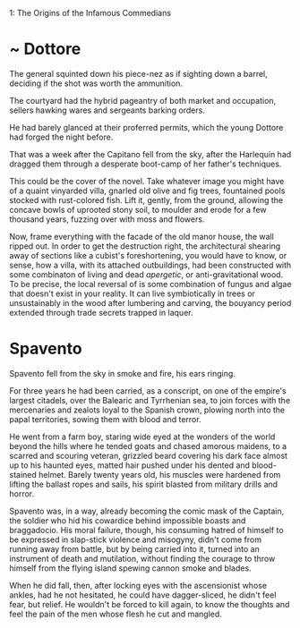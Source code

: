 1: The Origins of the Infamous Commedians

# ~ Dottore 

The general squinted down his piece-nez as if sighting down a barrel, deciding if the shot was worth the ammunition. 

The courtyard had the hybrid pageantry of both market and occupation, sellers hawking wares and sergeants barking orders. 

He had barely glanced at their proferred permits, which the young Dottore had forged the night before. 

<!--  -->

That was a week after the Capitano fell from the sky, after the Harlequin had dragged them through a desperate boot-camp of her father's techniques.

<!-- I might remove this from future versions. 

There is some debate about what the greatest performance of the Comici Malfamati was. At the floating palace of Versaille, or the other, larger, much stranger performance. One thing the author of this text believes, and would like to come through, is that art, theatrical, musical, or novelistic, is useful. Rather than evalauting a performance on some kind of arbitrary, objective, or formal scale, one can evaluate


# Dottore

-->

This could be the cover of the novel. Take whatever image you might have of a quaint vinyarded villa, gnarled old olive and fig trees, fountained pools stocked with rust-colored fish.  <!--too many adjectives-->Lift it, gently, from the ground, allowing the concave bowls of uprooted stony soil, to moulder and erode for a few thousand years, fuzzing over with moss and flowers. 

<!--
You can imagine feeding such a description into an AI generator. Just think, the image in a reader's mind, imagining an algorithmic rendering of the above paragraph, couldn't have existed a year ago, and to the reader a year from now, the picture they would have of a "robot" mind's picturing the scene is unimaginable to us.
-->

Now, frame everything with the facade of the old manor house, the wall ripped out. In order to get the destruction right, the architectural shearing away of sections like a cubist's foreshortening, you would have to know, or sense, how a villa, with its attached outbuildings, had been constructed with some combinaton of living and dead *apergetic*, or anti-gravitational wood. To be precise, the local reversal of  is some combination of fungus and algae that doesn't exist in your reality. It can live symbiotically in trees or unsustainably in the wood after lumbering and carving, the bouyancy period extended through trade secrets trapped in laquer. 



# Spavento 

Spavento fell from the sky in smoke and fire, his ears ringing.

For three years he had been carried, as a conscript, on one of the empire's largest citadels, over the Balearic and Tyrrhenian sea, to join forces with the mercenaries and zealots loyal to the Spanish crown, plowing north into the papal territories, sowing them with blood and terror.

He went from a farm boy, staring wide eyed at the wonders of the world beyond the hills where he tended goats and chased amorous maidens, to a scarred and scouring veteran, grizzled beard covering his dark face almost up to his haunted eyes, matted hair pushed under his dented and blood-stained helmet. Barely twenty years old, his muscles were hardened from lifting the ballast ropes and sails, his spirit blasted from military drills and horror.

Spavento was, in a way, already becoming the comic mask of the Captain, the  soldier who hid his cowardice behind impossible boasts and braggadocio. His moral failure, though, his consuming hatred of himself to be expressed in slap-stick violence and misogyny, didn't come from running away from battle, but by being carried into it, turned into an instrument of death and mutilation, without finding the courage to throw himself from the flying island spewing cannon smoke and blades.

When he did fall, then, after locking eyes with the ascensionist whose ankles, had he not hesitated, he could have dagger-sliced, he didn't feel fear, but relief. He wouldn't be forced to kill again, to know the thoughts and feel the pain of the men whose flesh he cut and mangled. 
